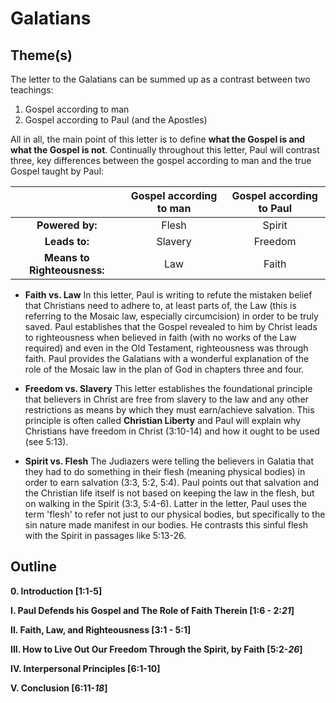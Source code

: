 # Galatians


## Theme(s)
The letter to the Galatians can be summed up as a contrast between two teachings:

1. Gospel according to man
2. Gospel according to Paul (and the Apostles)

All in all, the main point of this letter is to define **what the Gospel is and what the Gospel is not**. Continually throughout this letter, Paul will contrast three, key differences between the gospel according to man and the true Gospel taught by Paul:

|                             | Gospel according to man | Gospel according to Paul |  
| :---------------------:     | :---------------------: | :---------------------:  |  
| **Powered by:**             | Flesh                   | Spirit                   |  
| **Leads to:**               | Slavery                 | Freedom                  |  
| **Means to Righteousness:** | Law                     | Faith                    |  

- **Faith vs. Law**  In this letter, Paul is writing to refute the mistaken belief that Christians need to adhere to, at least parts of, the Law (this is referring to the Mosaic law, especially circumcision) in order to be truly saved. Paul establishes that the Gospel revealed to him by Christ leads to righteousness when believed in faith (with no works of the Law required) and even in the Old Testament, righteousness was through faith. Paul provides the Galatians with a wonderful explanation of the role of the Mosaic law in the plan of God in chapters three and four.

- **Freedom vs. Slavery**  This letter establishes the foundational principle that believers in Christ are free from slavery to the law and any other restrictions as means by which they must earn/achieve salvation. This principle is often called **Christian Liberty** and Paul will explain why Christians have freedom in Christ (3:10-14) and how it ought to be used (see 5:13).

- **Spirit vs. Flesh**  The Judiazers were telling the believers in Galatia that they had to do something in their flesh (meaning physical bodies) in order to earn salvation (3:3, 5:2, 5:4). Paul points out that salvation and the Christian life itself is not based on keeping the law in the flesh, but on walking in the Spirit (3:3, 5:4-6). Latter in the letter, Paul uses the term 'flesh' to refer not just to our physical bodies, but specifically to the sin nature made manifest in our bodies. He contrasts this sinful flesh with the Spirit in passages like 5:13-26.


## Outline
**0. Introduction  [1:1-5]**

**I. Paul Defends his Gospel and The Role of Faith Therein  [1:6 - 2:*21*]**

**II. Faith, Law, and Righteousness  [3:1 - 5:1]**

**III. How to Live Out Our Freedom Through the Spirit, by Faith  [5:2-*26*]**

**IV. Interpersonal Principles  [6:1-10]**

**V. Conclusion  [6:11-*18*]**
